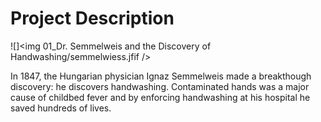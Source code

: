 # Project Description

![]<img 01_Dr. Semmelweis and the Discovery of Handwashing/semmelwiess.jfif />

In 1847, the Hungarian physician Ignaz Semmelweis made a breakthough discovery: he discovers handwashing. Contaminated hands was a major cause of childbed fever and by enforcing handwashing at his hospital he saved hundreds of lives.
